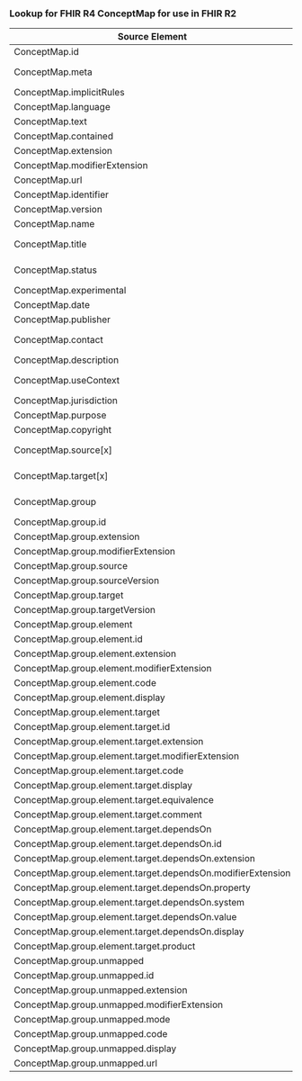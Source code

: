 ### Lookup for FHIR R4 ConceptMap for use in FHIR R2

| Source Element | Usage | Target |
| -------------- | ----- | ------ |
| ConceptMap.id | UseElementSameName | ConceptMap.id |
| ConceptMap.meta | UseExtension | http://hl7.org/fhir/4.0/StructureDefinition/extension-ConceptMap.meta |
| ConceptMap.implicitRules | UseElementSameName | ConceptMap.implicitRules |
| ConceptMap.language | UseElementSameName | ConceptMap.language |
| ConceptMap.text | UseElementSameName | ConceptMap.text |
| ConceptMap.contained | UseElementSameName | ConceptMap.contained |
| ConceptMap.extension | UseElementSameName | ConceptMap.extension |
| ConceptMap.modifierExtension | UseElementSameName | ConceptMap.modifierExtension |
| ConceptMap.url | UseElementSameName | ConceptMap.url |
| ConceptMap.identifier | UseElementSameName | ConceptMap.identifier |
| ConceptMap.version | UseElementSameName | ConceptMap.version |
| ConceptMap.name | UseElementSameName | ConceptMap.name |
| ConceptMap.title | UseExtension | http://hl7.org/fhir/4.0/StructureDefinition/extension-ConceptMap.title |
| ConceptMap.status | UseExtension | http://hl7.org/fhir/4.0/StructureDefinition/extension-ConceptMap.status |
| ConceptMap.experimental | UseElementSameName | ConceptMap.experimental |
| ConceptMap.date | UseElementSameName | ConceptMap.date |
| ConceptMap.publisher | UseElementSameName | ConceptMap.publisher |
| ConceptMap.contact | UseExtension | http://hl7.org/fhir/4.0/StructureDefinition/extension-ConceptMap.contact |
| ConceptMap.description | UseElementSameName | ConceptMap.description |
| ConceptMap.useContext | UseExtension | http://hl7.org/fhir/4.0/StructureDefinition/extension-ConceptMap.useContext |
| ConceptMap.jurisdiction | UseElementRenamed | ConceptMap.useContext |
| ConceptMap.purpose | UseElementRenamed | ConceptMap.requirements |
| ConceptMap.copyright | UseElementSameName | ConceptMap.copyright |
| ConceptMap.source[x] | UseExtension | http://hl7.org/fhir/4.0/StructureDefinition/extension-ConceptMap.source |
| ConceptMap.target[x] | UseExtension | http://hl7.org/fhir/4.0/StructureDefinition/extension-ConceptMap.target |
| ConceptMap.group | UseExtension | http://hl7.org/fhir/4.0/StructureDefinition/extension-ConceptMap.group |
| ConceptMap.group.id | UseExtensionFromAncestor | - |
| ConceptMap.group.extension | UseExtensionFromAncestor | - |
| ConceptMap.group.modifierExtension | UseExtensionFromAncestor | - |
| ConceptMap.group.source | UseExtensionFromAncestor | - |
| ConceptMap.group.sourceVersion | UseExtensionFromAncestor | - |
| ConceptMap.group.target | UseExtensionFromAncestor | - |
| ConceptMap.group.targetVersion | UseExtensionFromAncestor | - |
| ConceptMap.group.element | UseExtensionFromAncestor | - |
| ConceptMap.group.element.id | UseExtensionFromAncestor | - |
| ConceptMap.group.element.extension | UseExtensionFromAncestor | - |
| ConceptMap.group.element.modifierExtension | UseExtensionFromAncestor | - |
| ConceptMap.group.element.code | UseExtensionFromAncestor | - |
| ConceptMap.group.element.display | UseExtensionFromAncestor | - |
| ConceptMap.group.element.target | UseExtensionFromAncestor | - |
| ConceptMap.group.element.target.id | UseExtensionFromAncestor | - |
| ConceptMap.group.element.target.extension | UseExtensionFromAncestor | - |
| ConceptMap.group.element.target.modifierExtension | UseExtensionFromAncestor | - |
| ConceptMap.group.element.target.code | UseExtensionFromAncestor | - |
| ConceptMap.group.element.target.display | UseExtensionFromAncestor | - |
| ConceptMap.group.element.target.equivalence | UseExtensionFromAncestor | - |
| ConceptMap.group.element.target.comment | UseExtensionFromAncestor | - |
| ConceptMap.group.element.target.dependsOn | UseExtensionFromAncestor | - |
| ConceptMap.group.element.target.dependsOn.id | UseExtensionFromAncestor | - |
| ConceptMap.group.element.target.dependsOn.extension | UseExtensionFromAncestor | - |
| ConceptMap.group.element.target.dependsOn.modifierExtension | UseExtensionFromAncestor | - |
| ConceptMap.group.element.target.dependsOn.property | UseExtensionFromAncestor | - |
| ConceptMap.group.element.target.dependsOn.system | UseExtensionFromAncestor | - |
| ConceptMap.group.element.target.dependsOn.value | UseExtensionFromAncestor | - |
| ConceptMap.group.element.target.dependsOn.display | UseExtensionFromAncestor | - |
| ConceptMap.group.element.target.product | UseExtensionFromAncestor | - |
| ConceptMap.group.unmapped | UseExtensionFromAncestor | - |
| ConceptMap.group.unmapped.id | UseExtensionFromAncestor | - |
| ConceptMap.group.unmapped.extension | UseExtensionFromAncestor | - |
| ConceptMap.group.unmapped.modifierExtension | UseExtensionFromAncestor | - |
| ConceptMap.group.unmapped.mode | UseExtensionFromAncestor | - |
| ConceptMap.group.unmapped.code | UseExtensionFromAncestor | - |
| ConceptMap.group.unmapped.display | UseExtensionFromAncestor | - |
| ConceptMap.group.unmapped.url | UseExtensionFromAncestor | - |
